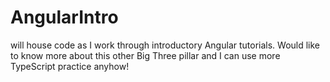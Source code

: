 # AngularIntro
will house code as I work through introductory Angular tutorials. Would like to know more about this other Big Three pillar and I can use more TypeScript practice anyhow!
